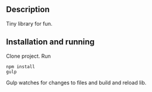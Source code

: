 ## Description
Tiny library for fun.

## Installation and running
Clone project. Run
```
npm install
gulp
```
Gulp watches for changes to files and build and reload lib.